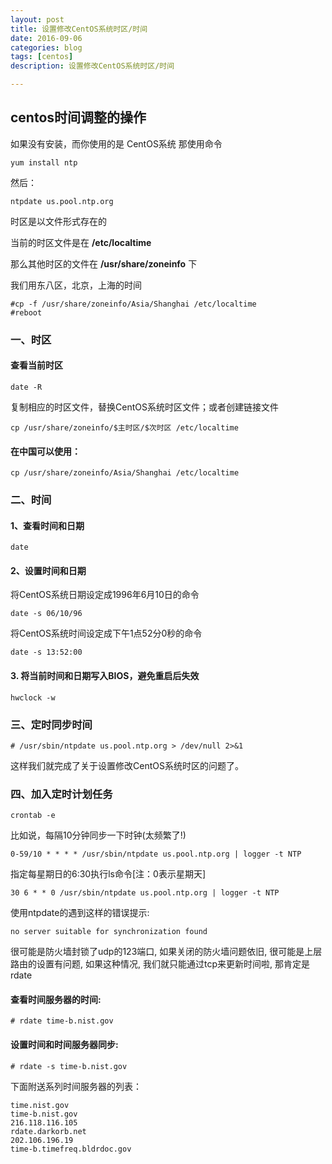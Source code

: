 ```yaml
---
layout: post
title: 设置修改CentOS系统时区/时间
date: 2016-09-06
categories: blog
tags: [centos]
description: 设置修改CentOS系统时区/时间

---
```


## centos时间调整的操作

如果没有安装，而你使用的是 CentOS系统 那使用命令

`yum install ntp`

然后：

`ntpdate us.pool.ntp.org`
 
时区是以文件形式存在的

当前的时区文件是在 **/etc/localtime**

那么其他时区的文件在 **/usr/share/zoneinfo** 下

我们用东八区，北京，上海的时间

    #cp -f /usr/share/zoneinfo/Asia/Shanghai /etc/localtime
    #reboot
 
### 一、时区

#### 查看当前时区

`date -R`

复制相应的时区文件，替换CentOS系统时区文件；或者创建链接文件

`cp /usr/share/zoneinfo/$主时区/$次时区 /etc/localtime`

#### 在中国可以使用：

`cp /usr/share/zoneinfo/Asia/Shanghai /etc/localtime`
 
### 二、时间

#### 1、查看时间和日期

`date`

#### 2、设置时间和日期

将CentOS系统日期设定成1996年6月10日的命令

`date -s 06/10/96`

将CentOS系统时间设定成下午1点52分0秒的命令

`date -s 13:52:00`

#### 3. 将当前时间和日期写入BIOS，避免重启后失效

`hwclock -w`
 
### 三、定时同步时间

`# /usr/sbin/ntpdate us.pool.ntp.org > /dev/null 2>&1`
 
这样我们就完成了关于设置修改CentOS系统时区的问题了。

### 四、加入定时计划任务

`crontab -e`

比如说，每隔10分钟同步一下时钟(太频繁了!)

`0-59/10 * * * * /usr/sbin/ntpdate us.pool.ntp.org | logger -t NTP`

指定每星期日的6:30执行ls命令[注：0表示星期天]

`30 6 * * 0 /usr/sbin/ntpdate us.pool.ntp.org | logger -t NTP`

使用ntpdate的遇到这样的错误提示:

`no server suitable for synchronization found`

很可能是防火墙封锁了udp的123端口, 如果关闭的防火墙问题依旧, 很可能是上层路由的设置有问题, 如果这种情况, 我们就只能通过tcp来更新时间啦, 那肯定是rdate
 
#### 查看时间服务器的时间:

`# rdate time-b.nist.gov`
 
#### 设置时间和时间服务器同步:

`# rdate -s time-b.nist.gov`

下面附送系列时间服务器的列表：

    time.nist.gov
    time-b.nist.gov
    216.118.116.105
    rdate.darkorb.net
    202.106.196.19
    time-b.timefreq.bldrdoc.gov
